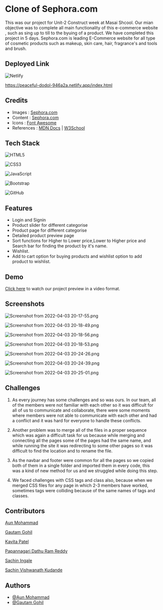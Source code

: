 # Clone of Sephora.com

This was our project for Unit-2 Construct week at Masai Shcool.
Our mian objective was to complete all main functionality of this e-commerce website , such as sing up to till to the byuing of a product.
We have completed this project in 5 days.
Sephora.com is leading E-Commerce website for all type of cosmetic products such as makeup, skin care, hair, fragrance's and tools and brush.

## Deployed Link

![Netlify](https://img.shields.io/badge/netlify-%23000000.svg?style=for-the-badge&logo=netlify&logoColor=#00C7B7)

https://peaceful-dodol-946a2a.netlify.app/index.html

## Credits

- Images : [Sephora.com](https://www.sephora.com/)
- Content : [Sephora.com](https://www.sephora.com/)
- Icons : [Font Awesome](https://fontawesome.com/)
- References : [MDN Docs](https://developer.mozilla.org/en-US/) | [W3School](https://www.w3schools.com/)

## Tech Stack

![HTML5](https://img.shields.io/badge/html5-%23E34F26.svg?style=for-the-badge&logo=html5&logoColor=white)

![CSS3](https://img.shields.io/badge/css3-%231572B6.svg?style=for-the-badge&logo=css3&logoColor=white)

![JavaScript](https://img.shields.io/badge/javascript-%23323330.svg?style=for-the-badge&logo=javascript&logoColor=%23F7DF1E)

![Bootstrap](https://img.shields.io/badge/bootstrap-%23563D7C.svg?style=for-the-badge&logo=bootstrap&logoColor=white)

![GitHub](https://img.shields.io/badge/github-%23121011.svg?style=for-the-badge&logo=github&logoColor=white)


## Features

- Login and Signin
- Product slider for different categorise
- Product page for different categorise
- Detailed product preview page
- Sort functions for Higher to Lower price,Lower to Higher price and Search bar for finding the product by it's name.
- Wishlist.
- Add to cart option for buying products and wishlist option to add product to wishlist.

## Demo

[Click here](https://drive.google.com/file/d/1GBhy4iQslNoZDKAfl5hGiMu9tf2Eb4A6/view?usp=sharing) to watch our project preview in a video format.

## Screenshots

![Screenshot from 2022-04-03 20-17-55.png](https://cdn.hashnode.com/res/hashnode/image/upload/v1648998570810/hNK2qLu9l.png)

![Screenshot from 2022-04-03 20-18-49.png](https://cdn.hashnode.com/res/hashnode/image/upload/v1648998586328/jLdu0CVim.png)

![Screenshot from 2022-04-03 20-18-56.png](https://cdn.hashnode.com/res/hashnode/image/upload/v1648998601755/2WUCjwNTe.png)

![Screenshot from 2022-04-03 20-18-53.png](https://cdn.hashnode.com/res/hashnode/image/upload/v1648998625808/UPWE-itQ9.png)

![Screenshot from 2022-04-03 20-24-26.png](https://cdn.hashnode.com/res/hashnode/image/upload/v1648998644909/Y3XaymJpN.png)

![Screenshot from 2022-04-03 20-24-39.png](https://cdn.hashnode.com/res/hashnode/image/upload/v1648998665341/55x5DMcGM.png)

![Screenshot from 2022-04-03 20-25-01.png](https://cdn.hashnode.com/res/hashnode/image/upload/v1648998675460/BYJfilKZb.png)

## Challenges

1. As every journey has some challenges and so was ours. In our team, all of the members were not familiar with each other so it was difficult for all of us to communicate and collaborate, there were some moments where members were not able to communicate with each other and had a conflict and it was hard for everyone to handle these conflicts.

2. Another problem was to merge all of the files in a proper sequence which was again a difficult task for us because while merging and connecting all the pages some of the pages had the same name, and while running the site it was redirecting to some other pages so it was difficult to find the location and to rename the file.

3. As the navbar and footer were common for all the pages so we copied both of them in a single folder and imported them in every code, this was a kind of new method for us and we struggled while doing this step.

4. We faced challenges with CSS tags and class also, because when we merged CSS files for any page in which 2-3 members have worked, sometimes tags were colliding because of the same names of tags and classes.

## Contributors

[Aun Mohammad](https://github.com/aun0545088)

[Gautam Gohil](https://github.com/gautam6023)

[Kavita Patel](https://github.com/patelkavita)

[Papannagari Dathu Ram Reddy](https://github.com/Dathuram16)

[Sachin Ingale](https://github.com/sachiningale1998)

[Sachin Vishwanath Kudande](https://github.com/sachinK)

## Authors

- [@Aun Mohammad](https://github.com/aun0545088)
- [@Gautam Gohil](https://github.com/gautam6023)
